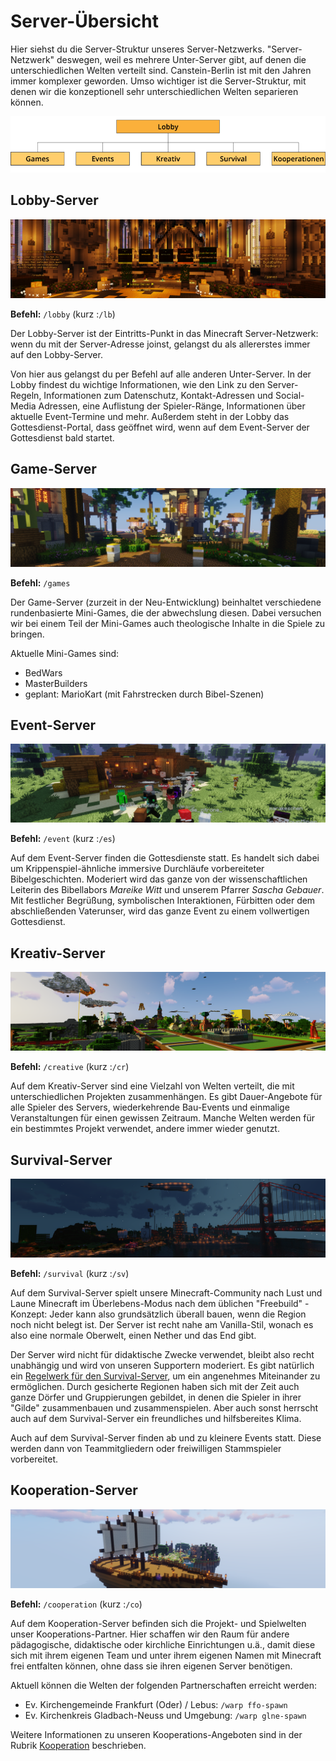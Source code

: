 # Server-Übersicht

Hier siehst du die Server-Struktur unseres Server-Netzwerks. "Server-Netzwerk" deswegen, weil es mehrere Unter-Server gibt, auf denen die unterschiedlichen Welten verteilt sind. Canstein-Berlin ist mit den Jahren immer komplexer geworden. Umso wichtiger ist die Server-Struktur, mit denen wir die konzeptionell sehr unterschiedlichen Welten separieren können.

![Server-Struktur](./images/Server-Struktur.png)

## Lobby-Server

![Lobby-Server](./images/server/Lobby.png)

**Befehl:** `/lobby` (kurz :`/lb`)

Der Lobby-Server ist der Eintritts-Punkt in das Minecraft Server-Netzwerk: wenn du mit der Server-Adresse joinst, gelangst du als allererstes immer auf den Lobby-Server.

Von hier aus gelangst du per Befehl auf alle anderen Unter-Server. In der Lobby findest du wichtige Informationen, wie den Link zu den Server-Regeln, Informationen zum Datenschutz, Kontakt-Adressen und Social-Media Adressen, eine Auflistung der Spieler-Ränge, Informationen über aktuelle Event-Termine und mehr. Außerdem steht in der Lobby das Gottesdienst-Portal, dass geöffnet wird, wenn auf dem Event-Server der Gottesdienst bald startet.

## Game-Server

![Game-Server](./images/server/Games.png)

**Befehl:** `/games`

Der Game-Server (zurzeit in der Neu-Entwicklung) beinhaltet verschiedene rundenbasierte Mini-Games, die der abwechslung diesen. Dabei versuchen wir bei einem Teil der Mini-Games auch theologische Inhalte in die Spiele zu bringen.

Aktuelle Mini-Games sind:

- BedWars
- MasterBuilders
- geplant: MarioKart (mit Fahrstrecken durch Bibel-Szenen)

## Event-Server

![Event-Server](./images/server/Events.png)

**Befehl:** `/event` (kurz :`/es`)

Auf dem Event-Server finden die Gottesdienste statt. Es handelt sich dabei um Krippenspiel-ähnliche immersive Durchläufe vorbereiteter Bibelgeschichten. Moderiert wird das ganze von der wissenschaftlichen Leiterin des Bibellabors _Mareike Witt_ und unserem Pfarrer _Sascha Gebauer_. Mit festlicher Begrüßung, symbolischen Interaktionen, Fürbitten oder dem abschließenden Vaterunser, wird das ganze Event zu einem vollwertigen Gottesdienst.

## Kreativ-Server

![Kreativ-Server](./images/server/Kreativ.png)

**Befehl:** `/creative` (kurz :`/cr`)

Auf dem Kreativ-Server sind eine Vielzahl von Welten verteilt, die mit unterschiedlichen Projekten zusammenhängen. Es gibt Dauer-Angebote für alle Spieler des Servers, wiederkehrende Bau-Events und einmalige Veranstaltungen für einen gewissen Zeitraum. Manche Welten werden für ein bestimmtes Projekt verwendet, andere immer wieder genutzt.

## Survival-Server

![Survival-Server](./images/server/Survival.png)

**Befehl:** `/survival` (kurz :`/sv`)

Auf dem Survival-Server spielt unsere Minecraft-Community nach Lust und Laune Minecraft im Überlebens-Modus nach dem üblichen "Freebuild" - Konzept: Jeder kann also grundsätzlich überall bauen, wenn die Region noch nicht belegt ist. Der Server ist recht nahe am Vanilla-Stil, wonach es also eine normale Oberwelt, einen Nether und das End gibt.

Der Server wird nicht für didaktische Zwecke verwendet, bleibt also recht unabhängig und wird von unseren Supportern moderiert. Es gibt natürlich ein [Regelwerk für den Survival-Server](https://canstein-berlin.de/regeln-im-survival-server), um ein angenehmes Miteinander zu ermöglichen. Durch gesicherte Regionen haben sich mit der Zeit auch ganze Dörfer und Gruppierungen gebildet, in denen die Spieler in ihrer "Gilde" zusammenbauen und zusammenspielen. Aber auch sonst herrscht auch auf dem Survival-Server ein freundliches und hilfsbereites Klima.

Auch auf dem Survival-Server finden ab und zu kleinere Events statt. Diese werden dann von Teammitgliedern oder freiwilligen Stammspieler vorbereitet.

## Kooperation-Server

![Kooperation-Server](./images/server/Kooperation.png)

**Befehl:** `/cooperation` (kurz :`/co`)

Auf dem Kooperation-Server befinden sich die Projekt- und Spielwelten unser Kooperations-Partner. Hier schaffen wir den Raum für andere pädagogische, didaktische oder kirchliche Einrichtungen u.ä., damit diese sich mit ihrem eigenen Team und unter ihrem eigenen Namen mit Minecraft frei entfalten können, ohne dass sie ihren eigenen Server benötigen.

Aktuell können die Welten der folgenden Partnerschaften erreicht werden:
- Ev. Kirchengemeinde Frankfurt (Oder) / Lebus: `/warp ffo-spawn`
- Ev. Kirchenkreis Gladbach-Neuss und Umgebung: `/warp glne-spawn`

Weitere Informationen zu unseren Kooperations-Angeboten sind in der Rubrik [Kooperation](../cooperation/index.md) beschrieben.